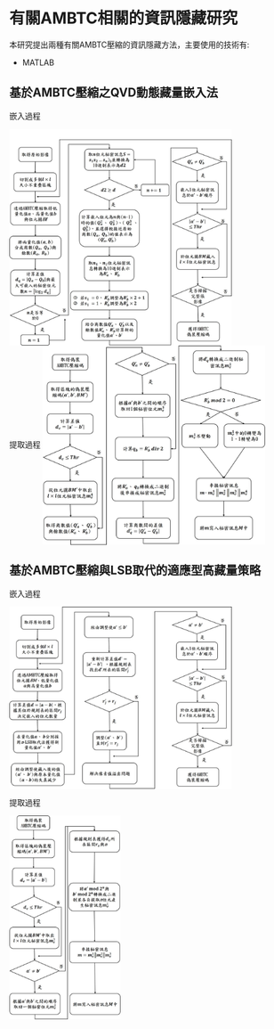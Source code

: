 # 有關AMBTC相關的資訊隱藏研究
本研究提出兩種有關AMBTC壓縮的資訊隱藏方法，主要使用的技術有:
* MATLAB

## 基於AMBTC壓縮之QVD動態藏量嵌入法

嵌入過程

<img src="https://github.com/irene0516/Data_Hiding_AMBTC/blob/main/img_folder/first_embedding.jpg" width = "400" alt="图片名称" align=center />
<br>
提取過程

<img src="https://github.com/irene0516/Data_Hiding_AMBTC/blob/main/img_folder/first_abstract.jpg" width = "400" alt="图片名称" align=center />

## 基於AMBTC壓縮與LSB取代的適應型高藏量策略

嵌入過程

<img src="https://github.com/irene0516/Data_Hiding_AMBTC/blob/main/img_folder/second_embedding.jpg" width = "400" alt="图片名称" align=center />
<br>

提取過程

<img src="https://github.com/irene0516/Data_Hiding_AMBTC/blob/main/img_folder/second_abstract.jpg" width = "200" alt="图片名称" align=center />
